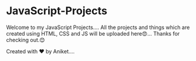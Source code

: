 # JavaScript-Projects
Welcome to my JavaScript Projects.... All the projects and things which are created using HTML, CSS and JS will be uploaded here😍...  Thanks for checking out.😊

Created with ❤ by Aniket....
